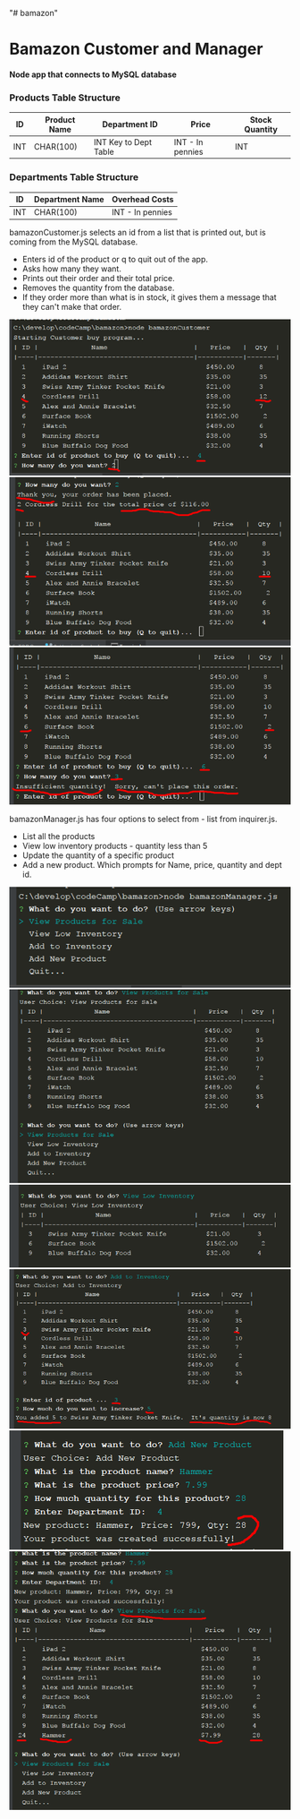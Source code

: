 "# bamazon" 
# Bamazon Customer and Manager

#### Node app that connects to MySQL database

### Products Table Structure
ID    | Product Name  |  Department ID  |    Price       |  Stock Quantity
------|---------------|-----------------|----------------|------------------
INT | CHAR(100) | INT Key to Dept Table | INT - In pennies |  INT
     
### Departments Table Structure
ID    | Department Name  |  Overhead Costs 
------|------------------|-----------------
INT | CHAR(100) |  INT - In pennies
     
bamazonCustomer.js selects an id from a list that is printed out, 
but is coming from the MySQL database.
* Enters id of the product or q to quit out of the app.
* Asks how many they want.
* Prints out their order and their total price.
* Removes the quantity from the database.
* If they order more than what is in stock, it gives them a 
message that they can't make that order.

![Image1](/images/Customer1.png)
![Image2](/images/Customer2.png)
![Image3](/images/Customer3.png)


bamazonManager.js has four options to select from - list from inquirer.js.
* List all the products
* View low inventory products - quantity less than 5
* Update the quantity of a specific product
* Add a new product.  Which prompts for Name, price, quantity and dept id.

![Image4](/images/Manager1.png)
![Image5](/images/Manager2.png)
![Image6](/images/Manager3.png)
![Image7](/images/Manager4.png)
![Image8](/images/Manager5.png)
![Image9](/images/Manager6.png)
